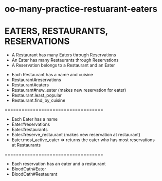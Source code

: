 # oo-many-practice-restuarant-eaters

# EATERS, RESTAURANTS, RESERVATIONS

 - A Restaurant has many Eaters through Reservations
 - An Eater has many Restaurants through Reservations
 - A Reservation belongs to a Restaurant and an Eater

* Each Restaurant has a name and cuisine
* Restaurant#reservations
* Restaurant#eaters
* Restaurant#new_eater (makes new reservation for eater)
* Restaurant.least_popular
* Restaurant.find_by_cuisine

===================================

* Each Eater has a name
* Eater#reservations
* Eater#restaurants
* Eater#reserve_restaurant (makes new reservation at restaurant)
* Eater.most_active_eater => returns the eater who has most reservations at Restaurants

===================================

* Each reservation has an eater and a restaurant
* BloodOath#Eater
* BloodOath#Restaurant
